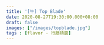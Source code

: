 ```yaml
---
title: '[牛] Top Blade'
date: 2020-08-27T19:30:00.000+08:00
draft: false
images: ["/images/topblade.jpg"]
tags : [flavor - 行膳積腹]
---
```



